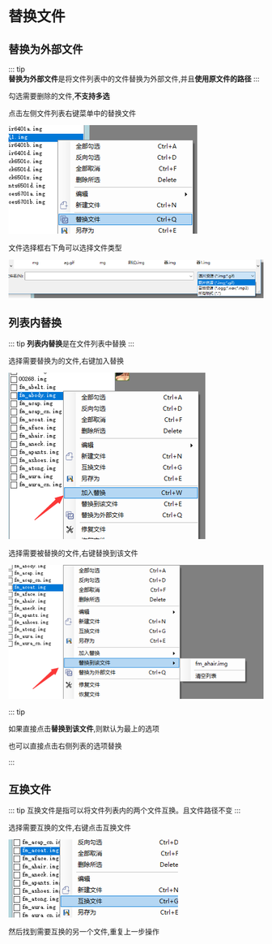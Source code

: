 # 替换文件

## 替换为外部文件
    
::: tip  
**替换为外部文件**是将文件列表中的文件替换为外部文件,并且**使用原文件的路径**
:::

勾选需要删除的文件,**不支持多选**

点击左侧文件列表右键菜单中的替换文件

![](../../images/replace-file-by-menu.png)

文件选择框右下角可以选择文件类型

![](../../images/replace-file-dialog.png)

## 列表内替换

::: tip
**列表内替换**是在文件列表中替换
:::

选择需要替换为的文件,右键加入替换

![](../../images/replace-file-add.png)

选择需要被替换的文件,右键替换到该文件

![](../../images/replace-file-by-list.png)

::: tip

如果直接点击**替换到该文件**,则默认为最上的选项

也可以直接点击右侧列表的选项替换

:::

## 互换文件

::: tip
互换文件是指可以将文件列表内的两个文件互换。且文件路径不变
:::

选择需要互换的文件,右键点击互换文件

![](../../images/replace-file-exchange.png)

然后找到需要互换的另一个文件,重复上一步操作